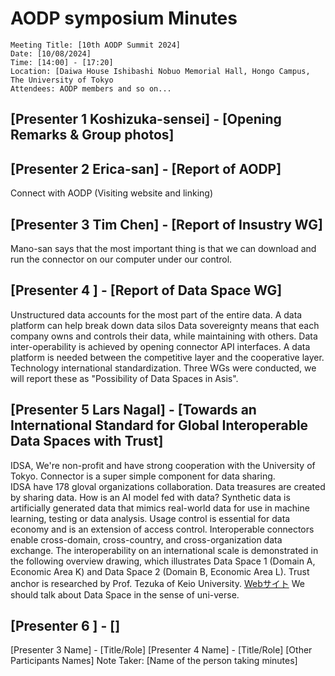 # AODP symposium Minutes
```
Meeting Title: [10th AODP Summit 2024]
Date: [10/08/2024]
Time: [14:00] - [17:20]
Location: [Daiwa House Ishibashi Nobuo Memorial Hall, Hongo Campus, The University of Tokyo
Attendees: AODP members and so on...
```

## [Presenter 1 Koshizuka-sensei] - [Opening Remarks & Group photos]

## [Presenter 2 Erica-san] - [Report of AODP]
Connect with AODP (Visiting website and linking)

## [Presenter 3 Tim Chen] - [Report of Insustry WG]
Mano-san says that the most important thing is that we can download and run the connector on our computer under our control.

## [Presenter 4 ] - [Report of Data Space WG]
Unstructured data accounts for the most part of the entire data.
A data platform can help break down data silos
Data sovereignty means that each company owns and controls their data, while maintaining with others.
Data inter-operability is achieved by opening connector API interfaces.
A data platform is needed between the competitive layer and the cooperative layer.
Technology international standardization.
Three WGs were conducted, we will report these as "Possibility of Data Spaces in Asis".

## [Presenter 5 Lars Nagal] - [Towards an International Standard for Global Interoperable Data Spaces with Trust]
IDSA, We're non-profit and have strong cooperation with the University of Tokyo.
Connector is a super simple component for data sharing.  
IDSA have 178 gloval organizations collaboration. 
Data treasures are created by sharing data.
How is an AI model fed with data?
Synthetic data is artificially generated data that mimics real-world data for use in machine learning, testing or data analysis.
Usage control is essential for data economy and is an extension of access control.
Interoperable connectors enable cross-domain, cross-country, and cross-organization data exchange.
The interoperability on an international scale is demonstrated in the following overview drawing, which illustrates Data Space 1 (Domain A, Economic Area K) and Data Space 2 (Domain B, Economic Area L).
Trust anchor is researched by Prof. Tezuka of Keio University.
[Webサイト](https://d-trust.sfc.wide.ad.jp)
We should talk about Data Space in the sense of uni-verse. 

## [Presenter 6 ] - []



[Presenter 3 Name] - [Title/Role]
[Presenter 4 Name] - [Title/Role]
[Other Participants Names]
Note Taker: [Name of the person taking minutes]